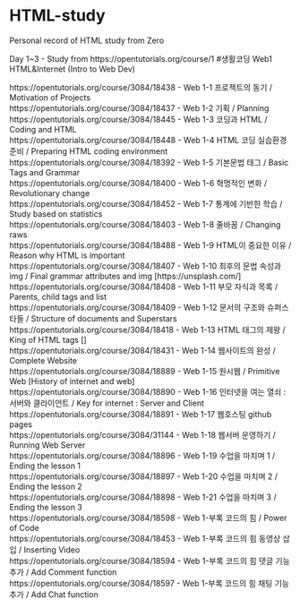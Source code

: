 # HTML-study <br>
Personal record of HTML study from Zero <br>

<p>Day 1~3 - Study from https://opentutorials.org/course/1 #생활코딩 Web1 HTML&Internet (Intro to Web Dev) <br></p>
https://opentutorials.org/course/3084/18438 - Web 1-1 프로젝트의 동기 / Motivation of Projects <br>
https://opentutorials.org/course/3084/18437 - Web 1-2 기획 / Planning <br>
https://opentutorials.org/course/3084/18445 - Web 1-3 코딩과 HTML / Coding and HTML <br>
https://opentutorials.org/course/3084/18448 - Web 1-4 HTML 코딩 실습환경 준비 / Preparing HTML coding environment<br>
https://opentutorials.org/course/3084/18392 - Web 1-5 기본문법 태그 / Basic Tags and Grammar<br>
https://opentutorials.org/course/3084/18400 - Web 1-6 혁명적인 변화 / Revolutionary change <br>
https://opentutorials.org/course/3084/18452 - Web 1-7 통계에 기반한 학습 / Study based on statistics<br>
https://opentutorials.org/course/3084/18403 - Web 1-8 줄바꿈 / Changing raws<br>
https://opentutorials.org/course/3084/18488 - Web 1-9 HTML이 중요한 이유 / Reason why HTML is important<br>
https://opentutorials.org/course/3084/18407 - Web 1-10 최후의 문법 속성과 img / Final grammar attributes and img [https://unsplash.com/]<br>
https://opentutorials.org/course/3084/18408 - Web 1-11 부모 자식과 목록 / Parents, child tags and list<br>
https://opentutorials.org/course/3084/18409 - Web 1-12 문서의 구조와 슈퍼스타들 / Structure of documents and Superstars<br>
https://opentutorials.org/course/3084/18418 - Web 1-13 HTML 태그의 제왕 / King of HTML tags [<a></a>]<br>
https://opentutorials.org/course/3084/18431 - Web 1-14 웹사이트의 완성 / Complete Website<br>
https://opentutorials.org/course/3084/18889 - Web 1-15 원시웹 / Primitive Web [History of internet and web]<br>
https://opentutorials.org/course/3084/18890 - Web 1-16 인터넷을 여는 열쇠 : 서버와 클라이언트 / Key for internet : Server and Client <br>
https://opentutorials.org/course/3084/18891 - Web 1-17 웹호스팅 github pages <br>
https://opentutorials.org/course/3084/31144 - Web 1-18 웹서버 운영하기 / Running Web Server <br>
https://opentutorials.org/course/3084/18896 - Web 1-19 수업을 마치며 1 / Ending the lesson 1 <br>
https://opentutorials.org/course/3084/18897 - Web 1-20 수업을 마치며 2 / Ending the lesson 2 <br>
https://opentutorials.org/course/3084/18898 - Web 1-21 수업을 마치며 3 / Ending the lesson 3 <br>
https://opentutorials.org/course/3084/18598 - Web 1-부록 코드의 힘 / Power of Code <br>
https://opentutorials.org/course/3084/18453 - Web 1-부록 코드의 힘 동영상 삽입 / Inserting Video <br>
https://opentutorials.org/course/3084/18594 - Web 1-부록 코드의 힘 댓글 기능 추가 / Add Comment function <br>
https://opentutorials.org/course/3084/18597 - Web 1-부록 코드의 힘 채팅 기능 추가 / Add Chat function <br>

